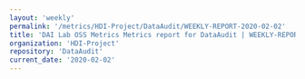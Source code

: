 ```yaml
---
layout: 'weekly'
permalink: '/metrics/HDI-Project/DataAudit/WEEKLY-REPORT-2020-02-02'
title: 'DAI Lab OSS Metrics Metrics report for DataAudit | WEEKLY-REPORT-2020-02-02'
organization: 'HDI-Project'
repository: 'DataAudit'
current_date: '2020-02-02'
---
```

